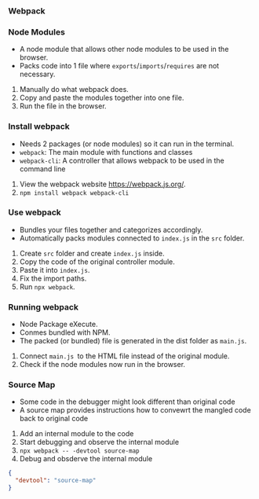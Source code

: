 ### Webpack 

### Node Modules

- A node module that allows other node modules to be used in the browser.
- Packs code into 1 file where `exports`/`imports`/`requires` are not necessary.

1. Manually do what webpack does.
2. Copy and paste the modules together into one file.
3. Run the file in the browser.

### Install webpack

- Needs 2 packages (or node modules) so it can run in the terminal.
- `webpack`: The main module with functions and classes
- `webpack-cli`: A controller that allows webpack to be used in the command line

1. View the webpack website https://webpack.js.org/.
2. `npm install webpack webpack-cli`

### Use webpack

- Bundles your files together and categorizes accordingly.
- Automatically packs modules connected to `index.js` in the `src` folder.

1. Create `src` folder and create `index.js` inside.
2. Copy the code of the original controller module.
3. Paste it into `index.js`.
4. Fix the import paths.
5. Run `npx webpack`.

### Running webpack

- Node Package eXecute.
- Conmes bundled with NPM.
- The packed (or bundled) file is generated in the dist folder as `main.js`.

1. Connect `main.js `to the HTML file instead of the original module.
2. Check if the node modules now run in the browser.

### Source Map

- Some code in the debugger might look different than original code
- A source map provides instructions how to convewrt the mangled code back to original code

1. Add an internal module to the code
2. Start debugging and observe the internal module
3. `npx webpack -- -devtool source-map`
4. Debug and obsderve the internal module

```json
{
  "devtool": "source-map"
}
``` 

